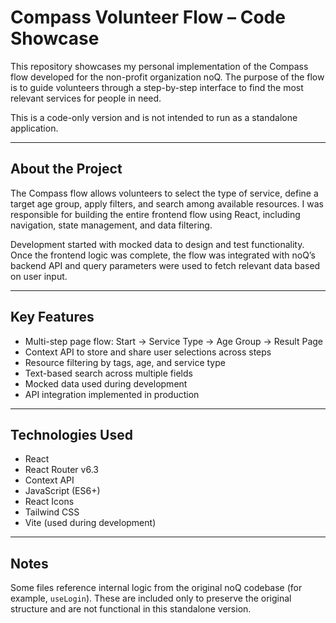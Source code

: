 # Compass Volunteer Flow – Code Showcase

This repository showcases my personal implementation of the Compass flow developed for the non-profit organization noQ. The purpose of the flow is to guide volunteers through a step-by-step interface to find the most relevant services for people in need.

This is a code-only version and is not intended to run as a standalone application.

---

## About the Project

The Compass flow allows volunteers to select the type of service, define a target age group, apply filters, and search among available resources. I was responsible for building the entire frontend flow using React, including navigation, state management, and data filtering.

Development started with mocked data to design and test functionality. Once the frontend logic was complete, the flow was integrated with noQ’s backend API and query parameters were used to fetch relevant data based on user input.

---

## Key Features

- Multi-step page flow: Start → Service Type → Age Group → Result Page
- Context API to store and share user selections across steps
- Resource filtering by tags, age, and service type
- Text-based search across multiple fields
- Mocked data used during development
- API integration implemented in production

---

## Technologies Used

- React
- React Router v6.3
- Context API
- JavaScript (ES6+)
- React Icons
- Tailwind CSS
- Vite (used during development)

---

## Notes

Some files reference internal logic from the original noQ codebase (for example, `useLogin`). These are included only to preserve the original structure and are not functional in this standalone version. 

